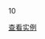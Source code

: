 <script id="modhtml" type="text/Template">
<span class="badge">默认效果</span>
<span class="badge s-bg-green">10</span>
<span class="badge s-bg-orange ">成功</span>
<span class="badge s-bg-red" >失败</span>
<span class="badge s-bg-blue">好不好</span>
</script>
<script id="modcss" type="text/Template">
.badge{border-radius:2px;background-color: #999999;color: #FFFFFF;display: inline-block;font-weight: 700;line-height: 14px;padding:2px 4px;vertical-align: baseline;white-space: nowrap;}
/*多重颜色*/
.s-bg-green { background-color: #5cb85c;}
.s-bg-orange { background-color: #f0ad4e;}
.s-bg-red { background-color: #d9534f;}
.s-bg-blue { background-color: #428bca;}

</script>
<div class="example" data-load="#modhtml"></div>
<span class="badge">10</span>

[查看实例](edit.html?mod=u&id=badge)
